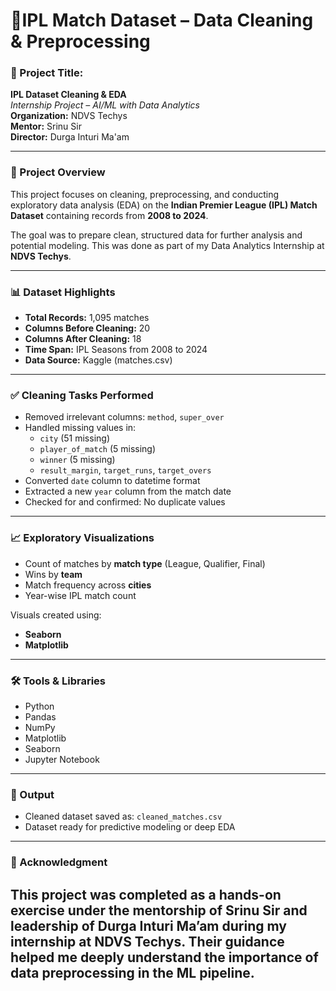 # 🏏IPL Match Dataset – Data Cleaning & Preprocessing

### 📁 Project Title:
**IPL Dataset Cleaning & EDA**  
*Internship Project – AI/ML with Data Analytics*  
**Organization:** NDVS Techys  
**Mentor:** Srinu Sir  
**Director:** Durga Inturi Ma'am

---

### 📌 Project Overview

This project focuses on cleaning, preprocessing, and conducting exploratory data analysis (EDA) on the **Indian Premier League (IPL) Match Dataset** containing records from **2008 to 2024**.

The goal was to prepare clean, structured data for further analysis and potential modeling. This was done as part of my Data Analytics Internship at **NDVS Techys**.

---

### 📊 Dataset Highlights

- **Total Records:** 1,095 matches  
- **Columns Before Cleaning:** 20  
- **Columns After Cleaning:** 18  
- **Time Span:** IPL Seasons from 2008 to 2024  
- **Data Source:** Kaggle (matches.csv)

---

### ✅ Cleaning Tasks Performed

- Removed irrelevant columns: `method`, `super_over`
- Handled missing values in:
  - `city` (51 missing)
  - `player_of_match` (5 missing)
  - `winner` (5 missing)
  - `result_margin`, `target_runs`, `target_overs`
- Converted `date` column to datetime format
- Extracted a new `year` column from the match date
- Checked for and confirmed: No duplicate values

---

### 📈 Exploratory Visualizations

- Count of matches by **match type** (League, Qualifier, Final)
- Wins by **team**
- Match frequency across **cities**
- Year-wise IPL match count

Visuals created using:
- **Seaborn**
- **Matplotlib**

---

### 🛠️ Tools & Libraries

- Python  
- Pandas  
- NumPy  
- Matplotlib  
- Seaborn  
- Jupyter Notebook

---

### 🔁 Output

- Cleaned dataset saved as: `cleaned_matches.csv`  
- Dataset ready for predictive modeling or deep EDA

---

### 🙌 Acknowledgment

This project was completed as a hands-on exercise under the mentorship of **Srinu Sir** and leadership of **Durga Inturi Ma’am** during my internship at **NDVS Techys**. Their guidance helped me deeply understand the importance of data preprocessing in the ML pipeline.
---------------
